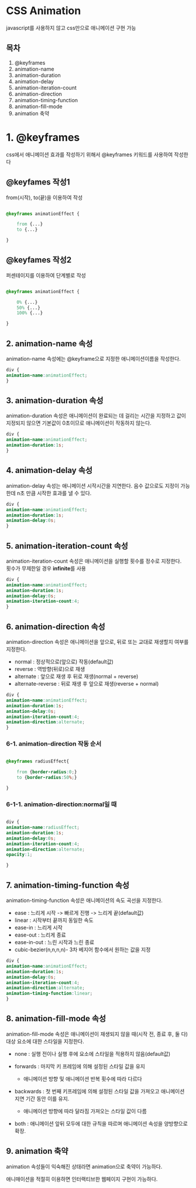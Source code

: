 # CSS Animation
javascript를 사용하지 않고 css만으로 애니메이션 구현 가능


## 목차 
1. @keyframes
2. animation-name
3. animation-duration
4. animation-delay
5. animation-iteration-count
6. animation-direction
7. animation-timing-function
8. animation-fill-mode
9. animation 축약





# 1. @keyframes 
css에서 애니메이션 효과를 작성하기 위해서 @keyframes 키워드를 사용하여 작성한다

## @keyfames 작성1
from(시작), to(끝)을 이용하여 작성

``` css

@keyframes animationEffect {

    from {...}
    to {...}

}

```

## @keyfames 작성2
퍼센테이지를 이용하여 단계별로 작성

``` css

@keyframes animationEffect {

    0% {...}
    50% {...}
    100% {...}

}

```


## 2. animation-name 속성

animation-name 속성에는 @keyframe으로 지정한 애니메이션이름을 작성한다.

``` css
div {
animation-name:animationEffect;
}
```



## 3. animation-duration 속성
animation-duration 속성은 애니메이션이 완료되는 데 걸리는 시간을 지정하고 값이 지정되지 않으면 기본값이 0초이므로 애니메이션이 작동하지 않는다.

``` css
div {
animation-name:animationEffect;
animation-duration:1s;
}
```


## 4. animation-delay 속성

animation-delay 속성는 애니메이션 시작시간을 지연한다.
음수 값으로도 지정이 가능한데 n초 만큼 시작한 효과를 낼 수 있다.


``` css
div {
animation-name:animationEffect;
animation-duration:1s;
animation-delay:0s;
}
```



## 5. animation-iteration-count 속성
animation-iteration-count 속성은 애니메이션을 실행할 횟수를 정수로 지정한다.   
횟수가 무제한일 경우 **infinite**를 사용


``` css
div {
animation-name:animationEffect;
animation-duration:1s;
animation-delay:0s;
animation-iteration-count:4;
}
```



## 6. animation-direction 속성

animation-direction 속성은 애니메이션을 앞으로, 뒤로 또는 교대로 재생할지 여부를 지정한다.

* normal : 정상적으로(앞으로) 작동(default값)
* reverse : 역방향(뒤로)으로 재생
* alternate : 앞으로 재생 후 뒤로 재생(normal + reverse)
* alternate-reverse : 뒤로 재생 후 앞으로 재생(reverse + normal)


``` css
div {
animation-name:animationEffect;
animation-duration:1s;
animation-delay:0s;
animation-iteration-count:4;
animation-direction:alternate;
}
```


###  6-1. animation-direction 작동 순서

``` css

@keyframes radiusEffect{

    from {border-radius:0;}
    to {border-radius:50%;}

}

```

### 6-1-1. animation-direction:normal일 때

``` css 

div {
animation-name:radiusEffect;
animation-duration:1s;
animation-delay:0s;
animation-iteration-count:4;
animation-direction:alternate;
opacity:1;

}

```








## 7. animation-timing-function 속성


animation-timing-function 속성은 애니메이션의 속도 곡선을 지정한다.

* ease : 느리게 시작 -> 빠르게 진행 -> 느리게 끝(default값)
* linear : 시작부터 끝까지 동일한 속도
* ease-in : 느리게 시작
* ease-out : 느리게 종료
* ease-in-out : 느린 시작과 느린 종료
* cubic-bezier(n,n,n,n)- 3차 베지어 함수에서 원하는 값을 지정


``` css
div {
animation-name:animationEffect;
animation-duration:1s;
animation-delay:0s;
animation-iteration-count:4;
animation-direction:alternate;
animation-timing-function:linear;
}
```




## 8. animation-fill-mode 속성 

animation-fill-mode 속성은 애니메이션이 재생되지 않을 때(시작 전, 종료 후, 둘 다) 대상 요소에 대한 스타일을 지정한다.

* none : 실행 전이나 실행 후에 요소에 스타일을 적용하지 않음(default값)

* forwards : 마지막 키 프레임에 의해 설정된 스타일 값을 유지
    * 애니메이션 방향 및 애니메이션 반복 횟수에 따라 다르다

* backwards : 첫 번째 키프레임에 의해 설정된 스타일 값을 가져오고       애니메이션 지연 기간 동안 이를 유지.
    * 애니메이션 방향에 따라 달라짐 가져오는 스타일 값이 다름

* both : 애니메이션 앞뒤 모두에 대한 규칙을 따르며 애니메이션 속성을 양방향으로 확장.








## 9. animation 축약

animation 속성들이 익숙해진 상태라면 animation으로 축약이 가능하다.


애니매이션을 적절히 이용하면 인터랙티브한 웹페이지 구현이 가능하다.
